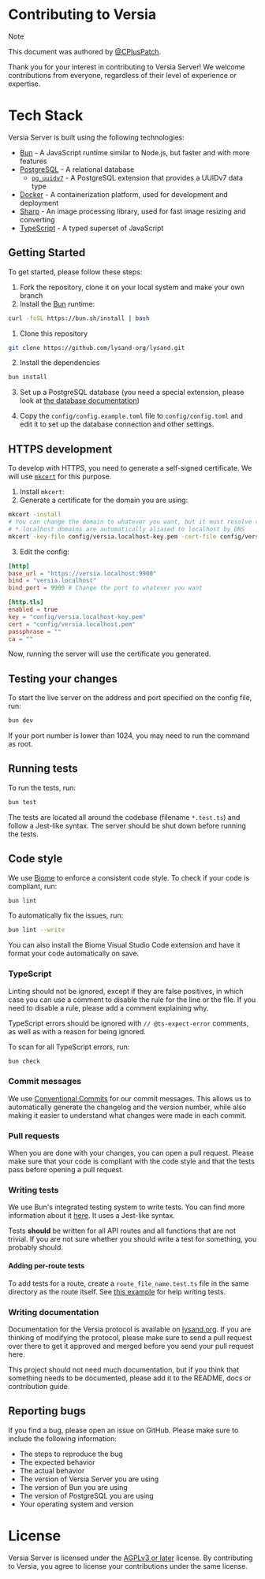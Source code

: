 # Contributing to Versia

> [!NOTE]
> This document was authored by [@CPlusPatch](https://github.com/CPlusPatch).

Thank you for your interest in contributing to Versia Server! We welcome contributions from everyone, regardless of their level of experience or expertise.

# Tech Stack

Versia Server is built using the following technologies:

- [Bun](https://bun.sh) - A JavaScript runtime similar to Node.js, but faster and with more features
- [PostgreSQL](https://www.postgresql.org/) - A relational database
  - [`pg_uuidv7`](https://github.com/fboulnois/pg_uuidv7) - A PostgreSQL extension that provides a UUIDv7 data type
- [Docker](https://www.docker.com/) - A containerization platform, used for development and deployment
- [Sharp](https://sharp.pixelplumbing.com/) - An image processing library, used for fast image resizing and converting
- [TypeScript](https://www.typescriptlang.org/) - A typed superset of JavaScript

## Getting Started

To get started, please follow these steps:

1. Fork the repository, clone it on your local system and make your own branch
2. Install the [Bun](https://bun.sh) runtime:
```sh
curl -fsSL https://bun.sh/install | bash
```
1. Clone this repository

```bash
git clone https://github.com/lysand-org/lysand.git
```

2. Install the dependencies

```bash
bun install
```

3. Set up a PostgreSQL database (you need a special extension, please look at [the database documentation](docs/database.md))

4. Copy the `config/config.example.toml` file to `config/config.toml` and edit it to set up the database connection and other settings.

## HTTPS development

To develop with HTTPS, you need to generate a self-signed certificate. We will use [`mkcert`](https://github.com/FiloSottile/mkcert) for this purpose.

1. Install `mkcert`:
2. Generate a certificate for the domain you are using:
```sh
mkcert -install
# You can change the domain to whatever you want, but it must resolve via /etc/hosts
# *.localhost domains are automatically aliased to localhost by DNS
mkcert -key-file config/versia.localhost-key.pem -cert-file config/versia.localhost.pem versia.localhost
```
3. Edit the config:
```toml
[http]
base_url = "https://versia.localhost:9900"
bind = "versia.localhost"
bind_port = 9900 # Change the port to whatever you want

[http.tls]
enabled = true
key = "config/versia.localhost-key.pem"
cert = "config/versia.localhost.pem"
passphrase = ""
ca = ""
```

Now, running the server will use the certificate you generated.

## Testing your changes

To start the live server on the address and port specified on the config file, run:
```sh
bun dev
```

If your port number is lower than 1024, you may need to run the command as root.

## Running tests

To run the tests, run:
```sh
bun test
```

The tests are located all around the codebase (filename `*.test.ts`) and follow a Jest-like syntax. The server should be shut down before running the tests.

## Code style

We use [Biome](https://biomejs.dev) to enforce a consistent code style. To check if your code is compliant, run:

```sh
bun lint
```

To automatically fix the issues, run:
```sh
bun lint --write
```

You can also install the Biome Visual Studio Code extension and have it format your code automatically on save.

### TypeScript

Linting should not be ignored, except if they are false positives, in which case you can use a comment to disable the rule for the line or the file. If you need to disable a rule, please add a comment explaining why.

TypeScript errors should be ignored with `// @ts-expect-error` comments, as well as with a reason for being ignored.

To scan for all TypeScript errors, run:
```sh
bun check
```

### Commit messages

We use [Conventional Commits](https://www.conventionalcommits.org) for our commit messages. This allows us to automatically generate the changelog and the version number, while also making it easier to understand what changes were made in each commit.

### Pull requests

When you are done with your changes, you can open a pull request. Please make sure that your code is compliant with the code style and that the tests pass before opening a pull request.

### Writing tests

We use Bun's integrated testing system to write tests. You can find more information about it [here](https://bun.sh/docs/cli/test). It uses a Jest-like syntax.

Tests **should** be written for all API routes and all functions that are not trivial. If you are not sure whether you should write a test for something, you probably should.

#### Adding per-route tests

To add tests for a route, create a `route_file_name.test.ts` file in the same directory as the route itself. See [this example](/server/api/api/v1/timelines/home.test.ts) for help writing tests.

### Writing documentation

Documentation for the Versia protocol is available on [lysand.org](https://lysand.org/). If you are thinking of modifying the protocol, please make sure to send a pull request over there to get it approved and merged before you send your pull request here.

This project should not need much documentation, but if you think that something needs to be documented, please add it to the README, docs or contribution guide.

## Reporting bugs

If you find a bug, please open an issue on GitHub. Please make sure to include the following information:

- The steps to reproduce the bug
- The expected behavior
- The actual behavior
- The version of Versia Server you are using
- The version of Bun you are using
- The version of PostgreSQL you are using
- Your operating system and version

# License

Versia Server is licensed under the [AGPLv3 or later](https://www.gnu.org/licenses/agpl-3.0.en.html) license. By contributing to Versia, you agree to license your contributions under the same license.